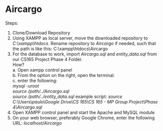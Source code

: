 # Aircargo

Steps:

1. Clone/Download Repository
2. Using XAMPP as local server, move the downloaded repository to *C:\xampp\htdocs*. 
	Rename repository to *Aircargo* if needed, such that the path is like this: 
	C:\xampp\htdocs\Aircargo
3. For the database to work, import *Aircargo.sql* and *entity_data.sql* from our CS165 Project Phase 4 Folder.  
	How?  
	a. Open xampp control panel  
	b. From the option on the right, open the terminal.  
	c. enter the following:   
	*mysql -uroot    
	source /path/../Aircargo.sql   
	source /path/../entity_data.sql*
	example script: *source C:\Users\paulo\Google Drive\CS 165\CS 165 - MP Group Project\Phase 4\Aircargo.sql* 
4. Open XAMPP control panel and start the Apache and MySQL module
5. On your web browser, preferably Google Chrome, enter the following URL: *localhost/Aircargo*

